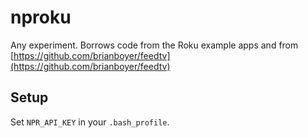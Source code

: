 nproku
======

Any experiment. Borrows code from the Roku example apps and from [https://github.com/brianboyer/feedtv](https://github.com/brianboyer/feedtv)

Setup
-----

Set `NPR_API_KEY` in your `.bash_profile`.
